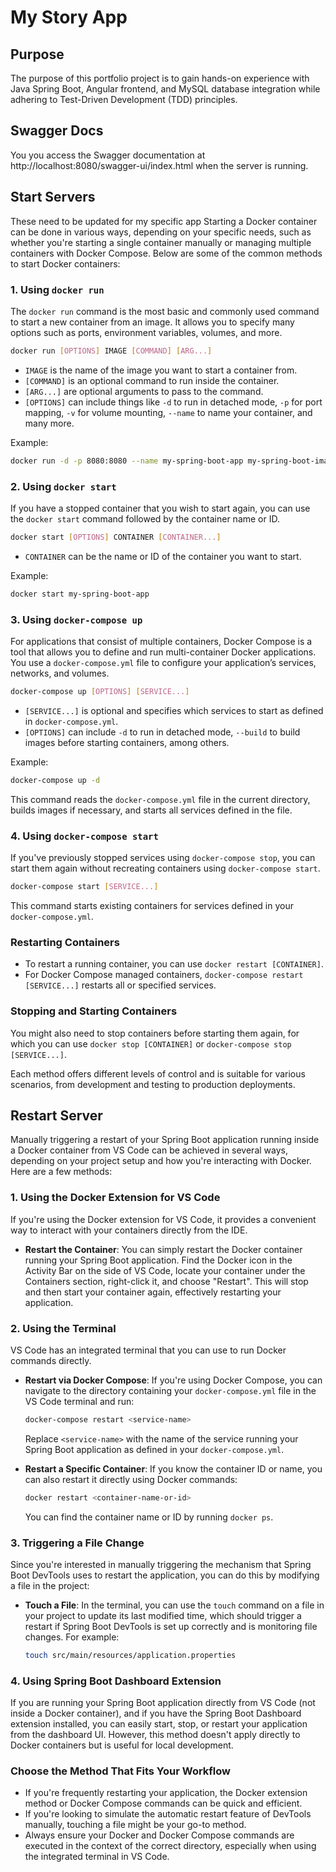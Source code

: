 # My Story App

## Purpose

The purpose of this portfolio project is to gain hands-on experience with Java Spring Boot, Angular frontend, and MySQL database integration while adhering to Test-Driven Development (TDD) principles.

## Swagger Docs

You you access the Swagger documentation at http://localhost:8080/swagger-ui/index.html when the server is running.

## Start Servers

These need to be updated for my specific app
Starting a Docker container can be done in various ways, depending on your specific needs, such as whether you're starting a single container manually or managing multiple containers with Docker Compose. Below are some of the common methods to start Docker containers:

### 1. Using `docker run`

The `docker run` command is the most basic and commonly used command to start a new container from an image. It allows you to specify many options such as ports, environment variables, volumes, and more.

```sh
docker run [OPTIONS] IMAGE [COMMAND] [ARG...]
```

- `IMAGE` is the name of the image you want to start a container from.
- `[COMMAND]` is an optional command to run inside the container.
- `[ARG...]` are optional arguments to pass to the command.
- `[OPTIONS]` can include things like `-d` to run in detached mode, `-p` for port mapping, `-v` for volume mounting, `--name` to name your container, and many more.

Example:

```sh
docker run -d -p 8080:8080 --name my-spring-boot-app my-spring-boot-image
```

### 2. Using `docker start`

If you have a stopped container that you wish to start again, you can use the `docker start` command followed by the container name or ID.

```sh
docker start [OPTIONS] CONTAINER [CONTAINER...]
```

- `CONTAINER` can be the name or ID of the container you want to start.

Example:

```sh
docker start my-spring-boot-app
```

### 3. Using `docker-compose up`

For applications that consist of multiple containers, Docker Compose is a tool that allows you to define and run multi-container Docker applications. You use a `docker-compose.yml` file to configure your application’s services, networks, and volumes.

```sh
docker-compose up [OPTIONS] [SERVICE...]
```

- `[SERVICE...]` is optional and specifies which services to start as defined in `docker-compose.yml`.
- `[OPTIONS]` can include `-d` to run in detached mode, `--build` to build images before starting containers, among others.

Example:

```sh
docker-compose up -d
```

This command reads the `docker-compose.yml` file in the current directory, builds images if necessary, and starts all services defined in the file.

### 4. Using `docker-compose start`

If you've previously stopped services using `docker-compose stop`, you can start them again without recreating containers using `docker-compose start`.

```sh
docker-compose start [SERVICE...]
```

This command starts existing containers for services defined in your `docker-compose.yml`.

### Restarting Containers

- To restart a running container, you can use `docker restart [CONTAINER]`.
- For Docker Compose managed containers, `docker-compose restart [SERVICE...]` restarts all or specified services.

### Stopping and Starting Containers

You might also need to stop containers before starting them again, for which you can use `docker stop [CONTAINER]` or `docker-compose stop [SERVICE...]`.

Each method offers different levels of control and is suitable for various scenarios, from development and testing to production deployments.
## Restart Server
Manually triggering a restart of your Spring Boot application running inside a Docker container from VS Code can be achieved in several ways, depending on your project setup and how you're interacting with Docker. Here are a few methods:

### 1. Using the Docker Extension for VS Code

If you're using the Docker extension for VS Code, it provides a convenient way to interact with your containers directly from the IDE.

- **Restart the Container**: You can simply restart the Docker container running your Spring Boot application. Find the Docker icon in the Activity Bar on the side of VS Code, locate your container under the Containers section, right-click it, and choose "Restart". This will stop and then start your container again, effectively restarting your application.

### 2. Using the Terminal

VS Code has an integrated terminal that you can use to run Docker commands directly.

- **Restart via Docker Compose**: If you're using Docker Compose, you can navigate to the directory containing your `docker-compose.yml` file in the VS Code terminal and run:
  ```bash
  docker-compose restart <service-name>
  ```
  Replace `<service-name>` with the name of the service running your Spring Boot application as defined in your `docker-compose.yml`.

- **Restart a Specific Container**: If you know the container ID or name, you can also restart it directly using Docker commands:
  ```bash
  docker restart <container-name-or-id>
  ```
  You can find the container name or ID by running `docker ps`.

### 3. Triggering a File Change

Since you're interested in manually triggering the mechanism that Spring Boot DevTools uses to restart the application, you can do this by modifying a file in the project:

- **Touch a File**: In the terminal, you can use the `touch` command on a file in your project to update its last modified time, which should trigger a restart if Spring Boot DevTools is set up correctly and is monitoring file changes. For example:
  ```bash
  touch src/main/resources/application.properties
  ```

### 4. Using Spring Boot Dashboard Extension

If you are running your Spring Boot application directly from VS Code (not inside a Docker container), and if you have the Spring Boot Dashboard extension installed, you can easily start, stop, or restart your application from the dashboard UI. However, this method doesn't apply directly to Docker containers but is useful for local development.

### Choose the Method That Fits Your Workflow

- If you're frequently restarting your application, the Docker extension method or Docker Compose commands can be quick and efficient.
- If you're looking to simulate the automatic restart feature of DevTools manually, touching a file might be your go-to method.
- Always ensure your Docker and Docker Compose commands are executed in the context of the correct directory, especially when using the integrated terminal in VS Code.